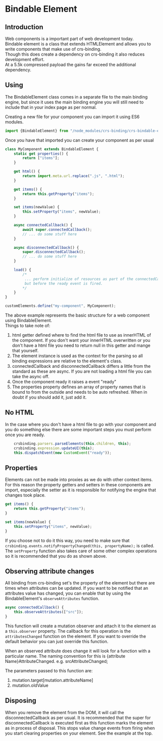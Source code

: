 # Bindable Element

## Introduction
Web components is a important part of web development today.  
Bindable element is a class that extends HTMLElement and allows you to write components that make use of crs-binding.  
Though this does create a dependency on crs-binding it also reduces development effort.  
At a 5.5k compressed payload the gains far exceed the additional dependency. 

## Using
The BindableElement class comes in a separate file to the main binding engine, but since it uses the main binding engine you will still need to include that in your index page as per normal.

Creating a new file for your component you can import it using ES6 modules.

```js
import {BindableElement} from "/node_modules/crs-binding/crs-bindable-element.js";
```

Once you have that imported you can create your component as per usual

```js
class MyComponent extends BindableElement {
    static get properties() {
        return ["items"];
    }

    get html() {
        return import.meta.url.replace(".js", ".html");
    }

    get items() {
        return this.getProperty("items");
    }

    set items(newValue) {
        this.setProperty("items", newValue);
    }

    async connectedCallback() { 
        await super.connectedCallback();
        // ... do some stuff here
    }

    async disconnectedCallback() {    
        super.disconnectedCallback();
        // ... do some stuff here
    }

    load() {
        /*
         ... perform initialize of resources as part of the connectedCallback process 
         but before the ready event is fired.
        */
    }
}

customElements.define("my-component", MyComponent);
```

The above example represents the basic structure for a web component using BindableElement.  
Things to take note of:

1. html getter defined where to find the html file to use as innerHTML of the component. If you don't want your innerHTML overwritten or you don't have a html file you need to return null in this getter and mange that yourself.
1. The element instance is used as the context for the parsing so all binding expressions are relative to the element's class.
1. connectedCallback and disconnectedCallback differs a little from the standard as these are async. If you are not loading a html file you can take the async off.
1. Once the component ready it raises a event "ready"
1. The properties property defines an array of property names that is bound to from the outside and needs to be auto refreshed.  When in doubt if you should add it, just add it.

## No HTML
In the case where you don't have a html file to go with your component and you do something else there are some important steps you must perform once you are ready.

```js
    crsbinding.parsers.parseElements(this.children, this);
    crsbinding.expression.updateUI(this);
    this.dispatchEvent(new CustomEvent("ready"));
```

## Properties
Elements can not be made into proxies as we do with other context items.
For this reason the property getters and setters in these components are import, especially the setter as it is responsible for notifying the engine that changes took place.

```js
get items() {
    return this.getProperty("items");
}

set items(newValue) {
    this.setProperty("items", newValue);
}
```

If you choose not to do it this way, you need to make sure that `crsbinding.events.notifyPropertyChanged(this, propertyName);` is called.
The `setProperty` function also takes care of some other complex operations so it is recommended that you do as shown above.

## Observing attribute changes
All binding from crs-binding set's the property of the element but there are times when attributes can be updated.
If you want to be notified that an attributes value has changed, you can enable that by using the BindableElement's `observeAttributes` function.

```js
async connectedCallback() { 
    this.observeAttributes(["src"]);
}
```

This function will create a mutation observer and attach it to the element as a `this.observer` property.
The callback for this operation is the `attributesChanged` function on the element. If you want to override the default behavior you can just override this function.

When an observed attribute does change it will look for a function with a particular name.
The naming convention for this is {attribute Name}AttributeChanged. e.g. srcAttributeChanged;

The parameters passed to this function are:
1. mutation.target[mutation.attributeName] 
1. mutation.oldValue

## Disposing
When you remove the element from the DOM, it will call the disconnectedCallback as per usual.
It is recommended that the super for disconnectedCallback is executed first as this function marks the element as in process of disposal.
This stops value change events from firing when you start clearing properties on your element. See the example at the top.